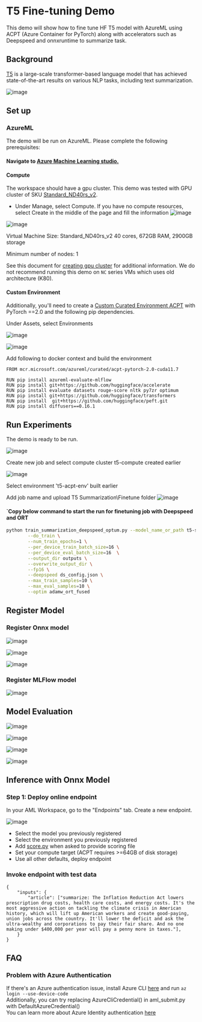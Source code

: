 # T5 Fine-tuning Demo

This demo will show how to fine tune HF T5 model with AzureML using ACPT (Azure Container for PyTorch) along with accelerators such as Deepspeed and onnxruntime to summarize task.

## Background

[T5](https://huggingface.co/t5-small) is a large-scale transformer-based language model that has achieved state-of-the-art results on various NLP tasks, including text summarization. 

![image](https://github.com/savitamittal1/testing/assets/39776179/3f50171b-cca8-4cd5-975b-1a2efb1399c3)


## Set up

### AzureML
The demo will be run on AzureML. Please complete the following prerequisites:

#### Navigate to [Azure Machine Learning studio.](https://ml.azure.com/)

#### Compute
The workspace should have a gpu cluster. This demo was tested with GPU cluster of SKU [Standard_ND40rs_v2](https://docs.microsoft.com/en-us/azure/virtual-machines/ndv2-series). 

- Under Manage, select Compute. If you have no compute resources, select Create in the middle of the page and fill the information
![image](https://github.com/savitamittal1/testing/assets/39776179/409e9dd5-6923-4dda-bbb4-b52a68d46c33)

![image](https://github.com/savitamittal1/testing/assets/39776179/9f21af71-fd7f-41ef-a1cd-6458c692ff18)

Virtual Machine Size: 
  Standard_ND40rs_v2
  40 cores, 672GB RAM, 2900GB storage

Minimum number of nodes: 1

See this document for [creating gpu cluster](https://docs.microsoft.com/en-us/azure/machine-learning/how-to-create-attach-compute-cluster?tabs=python) for additional information. We do not recommend running this demo on `NC` series VMs which uses old architecture (K80).

#### Custom Environment

Additionally, you'll need to create a [Custom Curated Environment ACPT](https://learn.microsoft.com/en-us/azure/machine-learning/resource-curated-environments) with PyTorch ==2.0 and the following pip dependencies.

Under Assets, select Environments

![image](https://github.com/savitamittal1/testing/assets/39776179/ec167b04-25b3-4b99-bf87-f4a1f3a7df30)

![image](https://github.com/savitamittal1/testing/assets/39776179/525bfccd-93c8-4ff7-b00c-35240117d04b)

Add following to docker context and build the environment

```
FROM mcr.microsoft.com/azureml/curated/acpt-pytorch-2.0-cuda11.7

RUN pip install azureml-evaluate-mlflow
RUN pip install git+https://github.com/huggingface/accelerate
RUN pip install evaluate datasets rouge-score nltk py7zr optimum
RUN pip install git+https://github.com/huggingface/transformers
RUN pip install  git+https://github.com/huggingface/peft.git
RUN pip install diffusers==0.16.1
```

## Run Experiments
The demo is ready to be run.

![image](https://github.com/savitamittal1/testing/assets/39776179/19ed937d-55c1-4236-9cf6-867e2c7f27f9)

Create new job and select compute cluster t5-compute created earlier

![image](https://github.com/savitamittal1/testing/assets/39776179/f10fddc9-ec26-4add-b0f2-4f6d36abec31)

Select environment 't5-acpt-env' built earlier

Add job name and upload T5 Summarization\Finetune folder
![image](https://github.com/savitamittal1/testing/assets/39776179/5cf2760b-400c-4e23-9471-fbdc989ef606)

#### `Copy below command to start the run for finetuning job with Deepspeed and ORT

```bash
python train_summarization_deepspeed_optum.py --model_name_or_path t5-small --dataset_name cnn_dailymail --dataset_config '3.0.0' \
        --do_train \
        --num_train_epochs=1 \
        --per_device_train_batch_size=16 \
        --per_device_eval_batch_size=16  \
        --output_dir outputs \
        --overwrite_output_dir \
        --fp16 \
        --deepspeed ds_config.json \
        --max_train_samples=10 \
        --max_eval_samples=10 \
        --optim adamw_ort_fused
```

## Register Model
### Register Onnx model

![image](https://github.com/savitamittal1/testing/assets/39776179/310782f8-2b9a-4f24-ada8-27bedd8a87da)

![image](https://github.com/savitamittal1/testing/assets/39776179/875238a5-f942-4047-8aef-6b77665bd9d7)

![image](https://github.com/savitamittal1/testing/assets/39776179/1535ab08-2884-4508-8d4a-06233ebe0f8f)

### Register MLFlow model

![image](https://github.com/savitamittal1/testing/assets/39776179/a41dee94-32a8-4d00-8223-d9957dc123c5)


## Model Evaluation

![image](https://github.com/savitamittal1/testing/assets/39776179/b80f1dc8-15b7-4e3f-8411-8250842ac5f1)

![image](https://github.com/savitamittal1/testing/assets/39776179/74502009-d99f-49b9-bf2f-3365e55f78f9)

![image](https://github.com/savitamittal1/testing/assets/39776179/d62e66dc-be28-4739-8680-639fdb7977fc)

![image](https://github.com/savitamittal1/testing/assets/39776179/f8428922-0153-4da2-8a92-3b554b11b142)




## Inference with Onnx Model

### Step 1: Deploy online endpoint

In your AML Workspace, go to the "Endpoints" tab. Create a new endpoint.

![image](https://github.com/savitamittal1/testing/assets/39776179/93c6525d-8e53-4448-b92a-cf56b26c71d9)

- Select the model you previously registered
- Select the environment you previously registered
- Add [score.py](score.py) when asked to provide scoring file
- Set your compute target (ACPT requires >=64GB of disk storage)
- Use all other defaults, deploy endpoint

### Invoke endpoint with test data 
```
{
    "inputs": {
        "article": ["summarize: The Inflation Reduction Act lowers prescription drug costs, health care costs, and energy costs. It's the most aggressive action on tackling the climate crisis in American history, which will lift up American workers and create good-paying, union jobs across the country. It'll lower the deficit and ask the ultra-wealthy and corporations to pay their fair share. And no one making under $400,000 per year will pay a penny more in taxes."],
    }
}
```


## FAQ
### Problem with Azure Authentication
If there's an Azure authentication issue, install Azure CLI [here](https://docs.microsoft.com/en-us/cli/azure/) and run `az login --use-device-code`
<br>Additionally, you can try replacing AzureCliCredential() in aml_submit.py with DefaultAzureCredential()
<br>You can learn more about Azure Identity authentication [here](https://learn.microsoft.com/en-us/python/api/azure-identity/azure.identity?view=azure-python)

